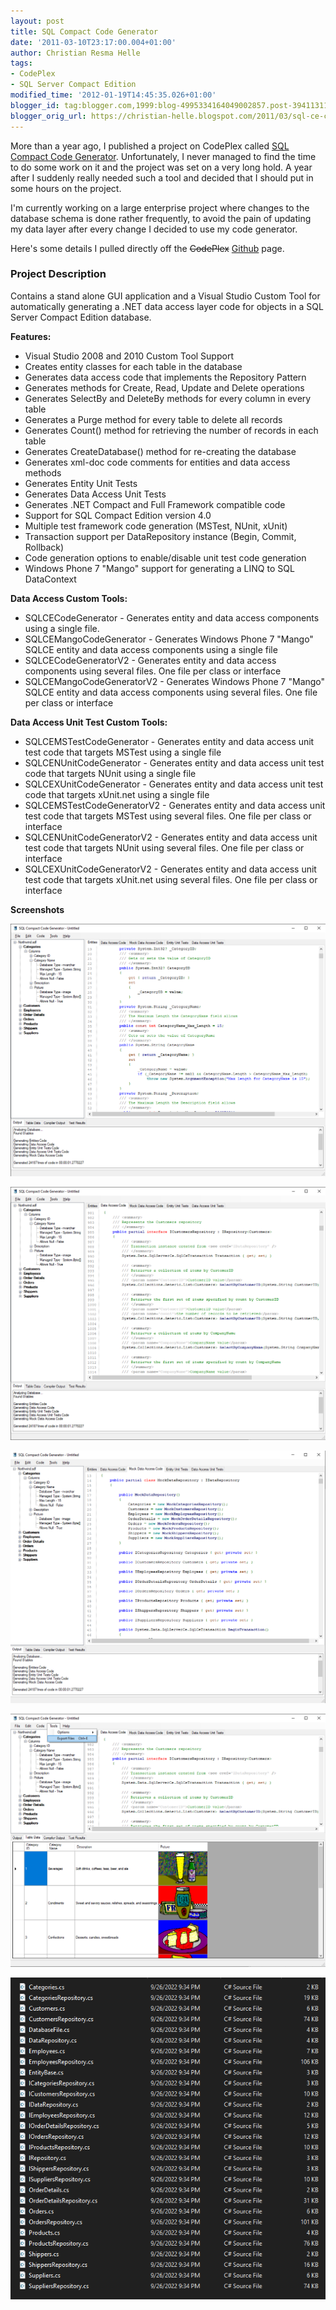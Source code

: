 ```yaml
---
layout: post
title: SQL Compact Code Generator
date: '2011-03-10T23:17:00.004+01:00'
author: Christian Resma Helle
tags:
- CodePlex
- SQL Server Compact Edition
modified_time: '2012-01-19T14:45:35.026+01:00'
blogger_id: tag:blogger.com,1999:blog-4995334164049002857.post-3941131121333901945
blogger_orig_url: https://christian-helle.blogspot.com/2011/03/sql-ce-code-generator.html
---
```


More than a year ago, I published a project on CodePlex called [SQL Compact Code Generator](http://github.com/christianhelle/sqlcecodegen). Unfortunately, I never managed to find the time to do some work on it and the project was set on a very long hold. A year after I suddenly really needed such a tool and decided that I should put in some hours on the project.  

I'm currently working on a large enterprise project where changes to the database schema is done rather frequently, to avoid the pain of updating my data layer after every change I decided to use my code generator.  

Here's some details I pulled directly off the ~~CodePlex~~ [Github](http://github.com/christianhelle/sqlcecodegen) page.

### Project Description
Contains a stand alone GUI application and a Visual Studio Custom Tool for automatically generating a .NET data access layer code for objects in a SQL Server Compact Edition database.  

**Features:**

- Visual Studio 2008 and 2010 Custom Tool Support
- Creates entity classes for each table in the database
- Generates data access code that implements the Repository Pattern
- Generates methods for Create, Read, Update and Delete operations
- Generates SelectBy and DeleteBy methods for every column in every table
- Generates a Purge method for every table to delete all records
- Generates Count() method for retrieving the number of records in each table
- Generates CreateDatabase() method for re-creating the database
- Generates xml-doc code comments for entities and data access methods
- Generates Entity Unit Tests
- Generates Data Access Unit Tests
- Generates .NET Compact and Full Framework compatible code
- Support for SQL Compact Edition version 4.0
- Multiple test framework code generation (MSTest, NUnit, xUnit)
- Transaction support per DataRepository instance (Begin, Commit, Rollback)
- Code generation options to enable/disable unit test code generation
- Windows Phone 7 "Mango" support for generating a LINQ to SQL DataContext

**Data Access Custom Tools:**
- SQLCECodeGenerator - Generates entity and data access components using a single file.
- SQLCEMangoCodeGenerator - Generates Windows Phone 7 "Mango" SQLCE entity and data access components using a single file
- SQLCECodeGeneratorV2 - Generates entity and data access components using several files. One file per class or interface
- SQLCEMangoCodeGeneratorV2 - Generates Windows Phone 7 "Mango" SQLCE entity and data access components using several files. One file per class or interface

**Data Access Unit Test Custom Tools:**
- SQLCEMSTestCodeGenerator - Generates entity and data access unit test code that targets MSTest using a single file
- SQLCENUnitCodeGenerator - Generates entity and data access unit test code that targets NUnit using a single file
- SQLCEXUnitCodeGenerator - Generates entity and data access unit test code that targets xUnit.net using a single file
- SQLCEMSTestCodeGeneratorV2 - Generates entity and data access unit test code that targets MSTest using several files. One file per class or interface
- SQLCENUnitCodeGeneratorV2 - Generates entity and data access unit test code that targets NUnit using several files. One file per class or interface
- SQLCEXUnitCodeGeneratorV2 - Generates entity and data access unit test code that targets xUnit.net using several files. One file per class or interface

**Screenshots**

![](/assets/images/sqlcecodegen-entities.png)

![](/assets/images/sqlcecodegen-dal.png)

![](/assets/images/sqlcecodegen-mock.png)

![](/assets/images/sqlcecodegen-export-files.png)

![](/assets/images/sqlcecodegen-export-output.png)